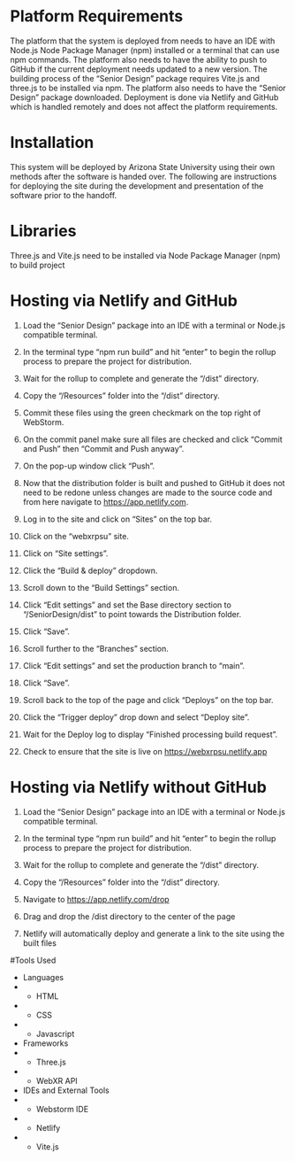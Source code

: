 # Platform Requirements 

The platform that the system is deployed from needs to have an IDE with Node.js Node Package Manager (npm) installed or a terminal that can use npm commands. The platform also needs to have the ability to push to GitHub if the current deployment needs updated to a new version. The building process of the “Senior Design” package requires Vite.js and three.js to be installed via npm. The platform also needs to have the “Senior Design” package downloaded. Deployment is done via Netlify and GitHub which is handled remotely and does not affect the platform requirements. 

 

# Installation 

This system will be deployed by Arizona State University using their own methods after the software is handed over. The following are instructions for deploying the site during the development and presentation of the software prior to the handoff. 

# Libraries 

Three.js and Vite.js need to be installed via Node Package Manager (npm) to build project 

# Hosting via Netlify and GitHub 

1. Load the “Senior Design” package into an IDE with a terminal or Node.js compatible terminal. 

2. In the terminal type “npm run build” and hit “enter” to begin the rollup process to prepare the project for distribution. 

3. Wait for the rollup to complete and generate the “/dist” directory. 

4. Copy the “/Resources” folder into the “/dist” directory. 

5. Commit these files using the green checkmark on the top right of WebStorm. 

6. On the commit panel make sure all files are checked and click “Commit and Push” then “Commit and Push anyway”. 

7. On the pop-up window click “Push”. 

8. Now that the distribution folder is built and pushed to GitHub it does not need to be redone unless changes are made to the source code and from here navigate to https://app.netlify.com. 

9. Log in to the site and click on “Sites” on the top bar. 

10. Click on the “webxrpsu” site. 

11. Click on “Site settings”. 

12. Click the “Build & deploy” dropdown. 

13. Scroll down to the “Build Settings” section. 

14. Click “Edit settings” and set the Base directory section to “/SeniorDesign/dist” to point towards the Distribution folder. 

15. Click “Save”. 

16. Scroll further to the “Branches” section. 

17. Click “Edit settings” and set the production branch to “main”. 

18. Click “Save”. 

19. Scroll back to the top of the page and click “Deploys” on the top bar. 

20. Click the “Trigger deploy” drop down and select “Deploy site”. 

21. Wait for the Deploy log to display “Finished processing build request”. 

22. Check to ensure that the site is live on https://webxrpsu.netlify.app 

# Hosting via Netlify without GitHub 

1. Load the “Senior Design” package into an IDE with a terminal or Node.js compatible terminal. 

2. In the terminal type “npm run build” and hit “enter” to begin the rollup process to prepare the project for distribution. 

3. Wait for the rollup to complete and generate the “/dist” directory. 

4. Copy the “/Resources” folder into the “/dist” directory. 

5. Navigate to https://app.netlify.com/drop 

6. Drag and drop the /dist directory to the center of the page 

7. Netlify will automatically deploy and generate a link to the site using the built files

#Tools Used
- Languages
- - HTML
- - CSS
- - Javascript
- Frameworks
- - Three.js
- - WebXR API
- IDEs and External Tools
- - Webstorm IDE
- - Netlify
- - Vite.js
